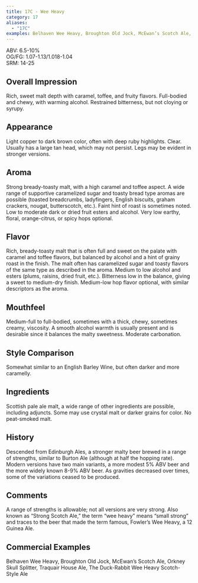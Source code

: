 ```yaml
---
title: 17C - Wee Heavy
category: 17
aliases: 
  - "17C"
examples: Belhaven Wee Heavy, Broughton Old Jock, McEwan’s Scotch Ale, Orkney Skull Splitter, Traquair House Ale, The Duck-Rabbit Wee Heavy Scotch-Style Ale
---
```


ABV: 6.5-10%  
OG/FG: 1.07-1.13/1.018-1.04  
SRM: 14-25  

## Overall Impression
Rich, sweet malt depth with caramel, toffee, and fruity flavors. Full-bodied and chewy, with warming alcohol. Restrained bitterness, but not cloying or syrupy.

## Appearance
Light copper to dark brown color, often with deep ruby highlights. Clear. Usually has a large tan head, which may not persist. Legs may be evident in stronger versions.

## Aroma
Strong bready-toasty malt, with a high caramel and toffee aspect. A wide range of supportive caramelized sugar and toasty bread type aromas are possible (toasted breadcrumbs, ladyfingers, English biscuits, graham crackers, nougat, butterscotch, etc.). Faint hint of roast is sometimes noted. Low to moderate dark or dried fruit esters and alcohol. Very low earthy, floral, orange-citrus, or spicy hops optional.

## Flavor
Rich, bready-toasty malt that is often full and sweet on the palate with caramel and toffee flavors, but balanced by alcohol and a hint of grainy roast in the finish. The malt often has caramelized sugar and toasty flavors of the same type as described in the aroma. Medium to low alcohol and esters (plums, raisins, dried fruit, etc.). Bitterness low in the balance, giving a sweet to medium-dry finish. Medium-low hop flavor optional, with similar descriptors as the aroma.

## Mouthfeel
Medium-full to full-bodied, sometimes with a thick, chewy, sometimes creamy, viscosity. A smooth alcohol warmth is usually present and is desirable since it balances the malty sweetness. Moderate carbonation.

## Style Comparison
Somewhat similar to an English Barley Wine, but often darker and more caramelly.

## Ingredients
Scottish pale ale malt, a wide range of other ingredients are possible, including adjuncts. Some may use crystal malt or darker grains for color. No peat-smoked malt.

## History
Descended from Edinburgh Ales, a stronger malty beer brewed in a range of strengths, similar to Burton Ale (although at half the hopping rate). Modern versions have two main variants, a more modest 5% ABV beer and the more widely known 8-9% ABV beer.  As gravities decreased over times, some of the variations ceased to be produced.

## Comments
A range of strengths is allowable; not all versions are very strong. Also known as “Strong Scotch Ale,” the term “wee heavy” means “small strong” and traces to the beer that made the term famous, Fowler’s Wee Heavy, a 12 Guinea Ale.

## Commercial Examples
Belhaven Wee Heavy, Broughton Old Jock, McEwan’s Scotch Ale, Orkney Skull Splitter, Traquair House Ale, The Duck-Rabbit Wee Heavy Scotch-Style Ale